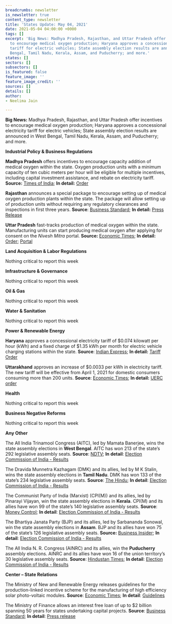 ```yaml
---
breadcrumbs: newsletter
is_newsletter: true
content_type: newsletter
title: 'States Update: May 04, 2021'
date: 2021-05-04 04:00:00 +0000
tags: []
excerpt: 'Big News: Madhya Pradesh, Rajasthan, and Uttar Pradesh offer incentives
  to encourage medical oxygen production; Haryana approves a concessional electricity
  tariff for electric vehicles; State assembly election results are announced in West
  Bengal, Tamil Nadu, Kerala, Assam, and Puducherry; and more.'
states: []
sectors: []
subsectors: []
is_featured: false
feature_image: ''
feature_image_credit: ''
sources: []
details: []
author:
- Neelima Jain

---
```

**Big News:** Madhya Pradesh, Rajasthan, and Uttar Pradesh offer incentives to encourage medical oxygen production; Haryana approves a concessional electricity tariff for electric vehicles; State assembly election results are announced in West Bengal, Tamil Nadu, Kerala, Assam, and Puducherry; and more.

**Industrial Policy & Business Regulations**

**Madhya Pradesh** offers incentives to encourage capacity addition of medical oxygen within the state. Oxygen production units with a minimum capacity of ten cubic meters per hour will be eligible for multiple incentives, including capital investment assistance, and rebate on electricity tariff. **Source:** [Times of India](https://timesofindia.indiatimes.com/city/bhopal/special-incentives-to-firms-for-medical-oxygen-production-in-madhya-pradesh/articleshow/82363631.cms); **In detail:** [Order](https://twitter.com/MPIDC/status/1388859066596790282?s=20)

**Rajasthan** announces a special package to encourage setting up of medical oxygen production plants within the state. The package will allow setting up of production units without requiring any regulatory clearances and inspections in first three years. **Source**: [Business Standard](https://www.business-standard.com/article/current-affairs/rajasthan-govt-announces-special-package-for-oxygen-production-plants-121043000179_1.html); **In detail:** [Press Release](https://dipr.rajasthan.gov.in/content/dipr/en/news-detail.226606.html)

**Uttar Pradesh** fast-tracks production of medical oxygen within the state. Manufacturing units can start producing medical oxygen after applying for consent on the _Nivesh Mitra_ portal. **Source:** [Economic Times](https://economictimes.indiatimes.com/news/india/uttar-pradesh-government-asks-manufacturers-to-set-up-oxygen-production-units/articleshow/82354867.cms); **In detail:** [Order](http://www.uppcb.com/pdf/Office_020521.pdf); [Portal](https://niveshmitra.up.nic.in/)

**Land Acquisition & Labor Regulations**

Nothing critical to report this week

**Infrastructure & Governance**

Nothing critical to report this week

**Oil & Gas**

Nothing critical to report this week

**Water & Sanitation**

Nothing critical to report this week

**Power & Renewable Energy**

**Haryana** approves a concessional electricity tariff of $0.074 kilowatt per hour (kWh) and a fixed charge of $1.35 kWh per month for electric vehicle charging stations within the state. **Source**: [Indian Express](https://indianexpress.com/article/india/relief-to-certain-categories-no-power-tariff-hike-in-haryana-7291636/); **In detail:** [Tariff Order](https://herc.gov.in/WriteReadData/Orders/O20210330a.pdf)

**Uttarakhand** approves an increase of $0.0033 per kWh in electricity tariff. The new tariff will be effective from April 1, 2021 for domestic consumers consuming more than 200 units. **Source**: [Economic Times](https://energy.economictimes.indiatimes.com/news/power/uttarakhand-approves-hike-in-power-tariff-for-domestic-users-who-consume-over-200-units/82290809); **In detail:** [UERC order](http://www.uerc.gov.in/Tariff_Orders_of_FY_2021-22/orders/Tariff%20Order%20of%20UPCL%20for%20FY%202021-22.pdf)

**Health**

Nothing critical to report this week

**Business Negative Reforms**

Nothing critical to report this week

**Any Other**

The All India Trinamool Congress (AITC), led by Mamata Banerjee, wins the state assembly elections in **West Bengal**. AITC has won 213 of the state’s 292 legislative assembly seats. **Source**: [NDTV](https://www.ndtv.com/india-news/assembly-election-results-2021-live-updates-mamata-banerjee-wins-bengal-dmk-tamil-nadu-left-kerala-bjp-keeps-assam-2426812); **In detail**: [Election Commission of India - Results](https://results.eci.gov.in/Result2021/partywiseresult-S25.htm?st=S25)

The Dravida Munnetra Kazhagam (DMK) and its allies, led by M K Stalin, wins the state assembly elections in **Tamil Nadu**. DMK has won 133 of the state’s 234 legislative assembly seats. **Source**: [The Hindu](https://www.thehindu.com/elections/tamil-nadu-assembly/stalin-set-to-be-chief-minister-as-dmk-wins-after-10-years/article34466231.ece); **In detail**: [Election Commission of India - Results](https://results.eci.gov.in/Result2021/partywiseresult-S22.htm?st=S22)

The Communist Party of India (Marxist) (CPI(M)) and its allies, led by Pinarayi Vijayan, win the state assembly elections in **Kerala**. CPI(M) and its allies have won 99 of the state’s 140 legislative assembly seats. **Source**: [Money Control](https://www.moneycontrol.com/news/india/kerala-election-result-2021-live-updates-counting-votes-ldf-udf-pinarayi-vijayan-seats-left-bjp-6842951.html); **In detail**: [Election Commission of India - Results](https://results.eci.gov.in/Result2021/partywiseresult-S11.htm?st=S11)

The Bhartiya Janata Party (BJP) and its allies, led by Sarbananda Sonowal, win the state assembly elections in **Assam**. BJP and its allies have won 75 of the state’s 126 legislative assembly seats. **Source:** [Business Insider](https://www.businessinsider.in/politics/elections/news/check-out-the-bjp-candidates-winner-and-leading-in-assam-elections-2021/articleshow/82357817.cms); **In detail**: [Election Commission of India - Results](https://results.eci.gov.in/Result2021/partywiseresult-S03.htm?st=S03)

The All India N. R. Congress (AINRC) and its allies, win the **Puducherry** assembly elections. AINRC and its allies have won 16 of the union territory’s 30 legislative assembly seats. **Source**: [Hindustan Times](https://www.hindustantimes.com/india-news/puducherrynda-gains-majority-cong-suffers-a-major-setback-101619984517925.html); **In detail**: [Election Commission of India - Results](https://results.eci.gov.in/Result2021/partywiseresult-U07.htm?st=U07)

**Center – State Relations**

The Ministry of New and Renewable Energy releases guidelines for the production-linked incentive scheme for the manufacturing of high efficiency solar photo-voltaic modules. **Source**: [Economic Times](https://energy.economictimes.indiatimes.com/news/renewable/mnre-announces-guidelines-for-production-linked-incentive-scheme/82309065); **In detail**: [Guidelines](https://mnre.gov.in/img/documents/uploads/file_f-1619672166750.pdf)

The Ministry of Finance allows an interest free loan of up to $2 billion spanning 50 years for states undertaking capital projects. **Source**: [Business Standard](https://www.business-standard.com/article/economy-policy/govt-to-provide-rs-15-000-crore-to-states-for-capital-expenditure-121043000669_1.html); **In detail**: [Press release](https://pib.gov.in/PressReleseDetail.aspx?PRID=1715018)
